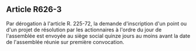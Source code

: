 Article R626-3
----
Par dérogation à l'article R. 225-72, la demande d'inscription d'un point ou
d'un projet de résolution par les actionnaires à l'ordre du jour de l'assemblée
est envoyée au siège social quinze jours au moins avant la date de l'assemblée
réunie sur première convocation.
